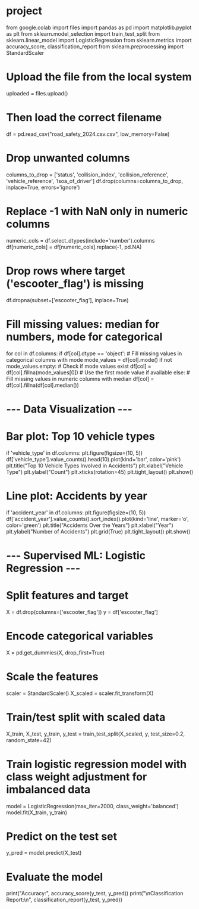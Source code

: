 # project
from google.colab import files
import pandas as pd
import matplotlib.pyplot as plt
from sklearn.model_selection import train_test_split
from sklearn.linear_model import LogisticRegression
from sklearn.metrics import accuracy_score, classification_report
from sklearn.preprocessing import StandardScaler

# Upload the file from the local system
uploaded = files.upload()

# Then load the correct filename
df = pd.read_csv("road_safety_2024.csv.csv", low_memory=False)

# Drop unwanted columns
columns_to_drop = ['status', 'collision_index', 'collision_reference', 'vehicle_reference', 'lsoa_of_driver']
df.drop(columns=columns_to_drop, inplace=True, errors='ignore')

# Replace -1 with NaN only in numeric columns
numeric_cols = df.select_dtypes(include='number').columns
df[numeric_cols] = df[numeric_cols].replace(-1, pd.NA)

# Drop rows where target ('escooter_flag') is missing
df.dropna(subset=['escooter_flag'], inplace=True)

# Fill missing values: median for numbers, mode for categorical
for col in df.columns:
    if df[col].dtype == 'object':
        # Fill missing values in categorical columns with mode
        mode_values = df[col].mode()
        if not mode_values.empty:  # Check if mode values exist
            df[col] = df[col].fillna(mode_values[0])  # Use the first mode value if available
    else:
        # Fill missing values in numeric columns with median
        df[col] = df[col].fillna(df[col].median())

# --- Data Visualization ---

# Bar plot: Top 10 vehicle types
if 'vehicle_type' in df.columns:
    plt.figure(figsize=(10, 5))
    df['vehicle_type'].value_counts().head(10).plot(kind='bar', color='pink')
    plt.title("Top 10 Vehicle Types Involved in Accidents")
    plt.xlabel("Vehicle Type")
    plt.ylabel("Count")
    plt.xticks(rotation=45)
    plt.tight_layout()
    plt.show()

# Line plot: Accidents by year
if 'accident_year' in df.columns:
    plt.figure(figsize=(10, 5))
    df['accident_year'].value_counts().sort_index().plot(kind='line', marker='o', color='green')
    plt.title("Accidents Over the Years")
    plt.xlabel("Year")
    plt.ylabel("Number of Accidents")
    plt.grid(True)
    plt.tight_layout()
    plt.show()

# --- Supervised ML: Logistic Regression ---

# Split features and target
X = df.drop(columns=['escooter_flag'])
y = df['escooter_flag']

# Encode categorical variables
X = pd.get_dummies(X, drop_first=True)

# Scale the features
scaler = StandardScaler()
X_scaled = scaler.fit_transform(X)

# Train/test split with scaled data
X_train, X_test, y_train, y_test = train_test_split(X_scaled, y, test_size=0.2, random_state=42)

# Train logistic regression model with class weight adjustment for imbalanced data
model = LogisticRegression(max_iter=2000, class_weight='balanced')
model.fit(X_train, y_train)

# Predict on the test set
y_pred = model.predict(X_test)

# Evaluate the model
print("Accuracy:", accuracy_score(y_test, y_pred))
print("\nClassification Report:\n", classification_report(y_test, y_pred))
